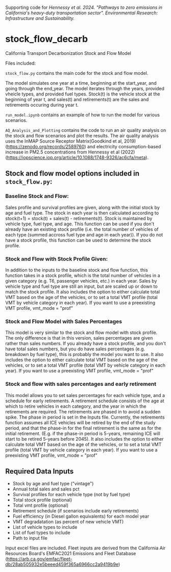Supporting code for _Hennessy et al. 2024. "Pathways to zero emissions in California's heavy-duty transportation sector". Environmental Research: Infrastructure and Sustainability._

# stock_flow_decarb
California Transport Decarbonization Stock and Flow Model

Files included:

`stock_flow.py` contains the main code for the stock and flow model. 

The model simulates one year at a time, beginning at the start_year, and going through the end_year. The model iterates through the years, provided vheicle types, and provided fuel types. Stock(t) is the vehicle stock at the beginning of year t, and sales(t) and retirements(t) are the sales and retirements occuring during year t.

`run_model.ipynb` contains an example of how to run the model for various scenarios.

`AQ_Analysis_and_Plotting` contains the code to run an air quality analysis on the stock and flow scenarios and plot the results. The air quality analysis uses the InMAP Source Receptor Matrix(Goodkind et al, 2019) (<https://zenodo.org/records/2589760>) and electricity consumption-based increase in PM2.5 concentrations from Hennessy et al (2022)(<https://iopscience.iop.org/article/10.1088/1748-9326/ac6cfa/meta>). 



## Stock and flow model options included in `stock_flow.py`:

### Baseline Stock and Flow:
Sales profile and survival profiles are given, along with the initial stock by age and fuel type. The stock in each year is then calculated according to stock(t+1) = stock(t) + sales(t) - retirements(t). Stock is maintained by vehicle type, fuel type, and age. This function can be used if you don't already have an existing stock profile (i.e. the total number of vehicles of each type (summed accross fuel type and age in each year)). If you do not have a stock profile, this function can be used to determine the stock profile.



### Stock and Flow with Stock Profile Given:
In addition to the inputs to the baseline stock and flow function, this function takes in a stock profile, which is the total number of vehicles in a given category (e.g. T6, passenger vehicles, etc.) in each year. Sales by vehicle type and fuel type are still an input, but are scaled up or down to match the stock profile. It also includes the option to either calculate total VMT based on the age of the vehicles, or to set a total VMT profile (total VMT by vehicle category in each year). If you want to use a preexisting VMT profile, vmt_mode = "prof"


### Stock and Flow Model with Sales Percentages
This model is very similar to the stock and flow model with stock profile. The only difference is that in this version, sales percentages are given rather than sales numbers. If you already have a stock profile, and you don't have total sales numbers, but you do have sales percentages (e.g. breakdown by fuel type), this is probably the model you want to use. It also includes the option to either calculate total VMT based on the age of the vehicles, or to set a total VMT profile (total VMT by vehicle category in each year). If you want to use a preexisting VMT profile, vmt_mode = "prof"


### Stock and flow with sales percentages and early retirement
This model allows you to set sales percentages for each vehicle type, and a schedule for early retirements. A retirement schedule consists of the age at which to retire vehicles in each category, and the year in which the retirements are required. The retirements are phased in to avoid a sudden spike. The phase in period is set in the Inputs file. Currently, the retirements function assumes all ICE vehicles will be retired by the end of the study period, and that the phase-in for the final retirement is the same as for the initial retirement. (E.g. if the phase-in period is 5-years, remaining ICE will start to be retired 5-years before 2045). It also includes the option to either calculate total VMT based on the age of the vehicles, or to set a total VMT profile (total VMT by vehicle category in each year). If you want to use a preexisting VMT profile, vmt_mode = "prof"






## Required Data Inputs
* Stock by age and fuel type ("vintage")
* Annual total sales and sales pct
* Survival profiles for each vehicle type (not by fuel type)
* Total stock profile (optional)
* Total vmt profile (optional)
* Retirement schedule (if scenarios include early retirements)
* Fuel efficiency (in Diesel gallon equivalents) for each model year
* VMT degradatation (as percent of new vehicle VMT)
* List of vehicle types to include
* List of fuel types to include
* Path to input file


Input excel files are included. Fleet inputs are derived from the California Air Resources Board's EMFAC2021 Emissions and Fleet Database (<https://arb.ca.gov/emfac/fleet-db/28ab505932e5beeed459f365a6966cc2a9419b9e>)






